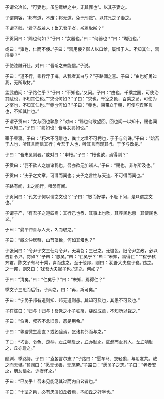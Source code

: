 <link rel="stylesheet" type="text/css" href="./default.css">

子谓公冶长，“可妻也。虽在缧绁之中，非其罪也”。以其子妻之。

子谓南容，“邦有道，不废；邦无道，免于刑戮”。以其兄之子妻之。

子谓子贱，“君子哉若人！鲁无君子者，斯焉取斯？”

子贡问曰：“赐也何如？”子曰：“女器也。”曰：“何器也？”曰：“瑚琏也。”

或曰：“雍也，仁而不佞。”子曰：“焉用佞？御人以口给，屡憎于人。不知其仁，焉用佞？”

子使漆雕开仕。对曰：“吾斯之未能信。”子说。

子曰：“道不行，乘桴浮于海。从我者其由与？”子路闻之喜。子曰：“由也好勇过我，无所取材。”

孟武伯问：“子路仁乎？”子曰：“不知也。”又问。子曰：“由也，千乘之国，可使治其赋也，不知其仁也。”“求也何如？”子曰：“求也，千室之邑，百乘之家，可使为之宰也，不知其仁也。”“赤也何如？”子曰：“赤也，束带立于朝，可使与宾客言也，不知其仁也。”

子谓子贡曰：“女与回也孰愈？”对曰：“赐也何敢望回。回也闻一以知十，赐也闻一以知二。”子曰：“弗如也！吾与女弗如也。”

宰予昼寝。子曰：“朽木不可雕也，粪土之墙不可杇也，于予与何诛。”子曰：“始吾于人也，听其言而信其行；今吾于人也，听其言而观其行。于予与改是。”

子曰：“吾未见刚者。”或对曰：“申枨。”子曰：“枨也欲，焉得刚？”

子贡曰：“我不欲人之加诸我也，吾亦欲无加诸人。”子曰：“赐也，非尔所及也。”

子贡曰：“夫子之文章，可得而闻也；夫子之言性与天道，不可得而闻也。”

子路有闻，未之能行，唯恐有闻。

子贡问曰：“孔文子何以谓之文也？”子曰：“敏而好学，不耻下问，是以谓之文也。”

子谓子产，“有君子之道四焉：其行己也恭，其事上也敬，其养民也惠，其使民也义。”

子曰：“晏平仲善与人交，久而敬之。”

子曰：“臧文仲居蔡，山节藻梲，何如其知也？”

子张问曰：“令尹子文三仕为令尹，无喜色；三已之，无愠色。旧令尹之政，必以告新令尹。何如？”子曰：“忠矣。”曰：“仁矣乎？”曰：“未知，焉得仁？”“崔子弒齐君，陈文子有马十乘，弃而违之。至于他邦，则曰：‘犹吾大夫崔子也。’违之。之一邦，则又曰：‘犹吾大夫崔子也。’违之。何如？”

子曰：“清矣。”曰：“仁矣乎？”曰：“未知。焉得仁？”

季文子三思而后行。子闻之，曰：“再，斯可矣。”

子曰：“宁武子邦有道则知，邦无道则愚。其知可及也，其愚不可及也。”

子在陈曰：“归与！归与！吾党之小子狂简，斐然成章，不知所以裁之。”

子曰：“伯夷、叔齐不念旧恶，怨是用希。”

子曰：“孰谓微生高直？或乞醯焉，乞诸其邻而与之。”

子曰：“巧言、令色、足恭，左丘明耻之，丘亦耻之。匿怨而友其人，左丘明耻之，丘亦耻之。”

颜渊、季路侍。子曰：“盍各言尔志？”子路曰：“愿车马、衣轻裘，与朋友共。敝之而无憾。”颜渊曰：“愿无伐善，无施劳。”子路曰：“愿闻子之志。”子曰：“老者安之，朋友信之，少者怀之。”

子曰：“已矣乎！吾未见能见其过而内自讼者也。”

子曰：“十室之邑，必有忠信如丘者焉，不如丘之好学也。”

